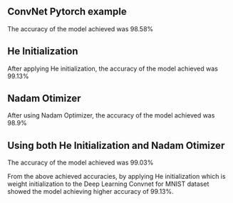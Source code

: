 ## ConvNet Pytorch example

The accuracy of the model achieved was 98.58%

## He Initialization 

After applying He initialization, the accuracy of the model achieved was 99.13%

## Nadam Otimizer

After using Nadam Optimizer, the accuracy of the model achieved was 98.9%

## Using both He Initialization and Nadam Otimizer

The accuracy of the model achieved was 99.03%

From the above achieved accuracies, by applying He initialization which is weight initialization to the Deep Learning Convnet for MNIST dataset showed the model achieving higher accuracy of 99.13%.
